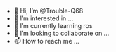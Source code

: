 - 👋 Hi, I’m @Trouble-Q68
- 👀 I’m interested in ...
- 🌱 I’m currently learning ros
- 💞️ I’m looking to collaborate on ...
- 📫 How to reach me ...

<!---
Trouble-Q68/Trouble-Q68 is a ✨ special ✨ repository because its `README.md` (this file) appears on your GitHub profile.
You can click the Preview link to take a look at your changes.
--->
